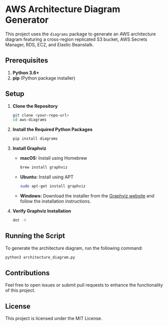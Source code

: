 # AWS Architecture Diagram Generator

This project uses the `diagrams` package to generate an AWS architecture diagram featuring a cross-region replicated S3 bucket, AWS Secrets Manager, RDS, EC2, and Elastic Beanstalk.

## Prerequisites

1. **Python 3.6+**
2. **pip** (Python package installer)

## Setup

1. **Clone the Repository**

    ```sh
    git clone <your-repo-url>
    cd aws-diagrams
    ```

2. **Install the Required Python Packages**

    ```sh
    pip install diagrams
    ```

3. **Install Graphviz**

    - **macOS:** Install using Homebrew
        ```sh
        brew install graphviz
        ```

    - **Ubuntu:** Install using APT
        ```sh
        sudo apt-get install graphviz
        ```

    - **Windows:** Download the installer from the [Graphviz website](https://graphviz.gitlab.io/download/) and follow the installation instructions.

4. **Verify Graphviz Installation**

    ```sh
    dot -V
    ```

## Running the Script

To generate the architecture diagram, run the following command:

```sh
python3 architecture_diagram.py
```

## Contributions
Feel free to open issues or submit pull requests to enhance the functionality of this project.

## License
This project is licensed under the MIT License.


